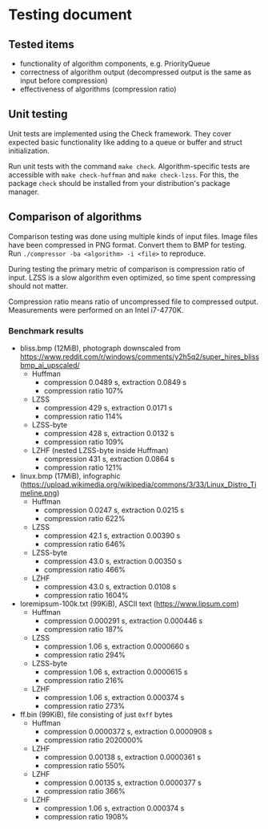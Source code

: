 # Testing document

## Tested items

- functionality of algorithm components, e.g. PriorityQueue
- correctness of algorithm output (decompressed output is the same as input before compression)
- effectiveness of algorithms (compression ratio)

## Unit testing

Unit tests are implemented using the Check framework.
They cover expected basic functionality like adding to a queue or buffer and struct initialization.

Run unit tests with the command `make check`.
Algorithm-specific tests are accessible with `make check-huffman` and `make check-lzss`.
For this, the package `check` should be installed from your distribution's package manager.

## Comparison of algorithms

Comparison testing was done using multiple kinds of input files.
Image files have been compressed in PNG format. Convert them to BMP for testing.
Run `./compressor -ba <algorithm> -i <file>` to reproduce.

During testing the primary metric of comparison is compression ratio of input. LZSS is a slow algorithm even optimized, so time spent compressing should not matter.

Compression ratio means ratio of uncompressed file to compressed output. Measurements were performed on an Intel i7-4770K.

### Benchmark results

- bliss.bmp (12MiB), photograph downscaled from <https://www.reddit.com/r/windows/comments/y2h5q2/super_hires_blissbmp_ai_upscaled/>
    - Huffman
        - compression 0.0489 s, extraction 0.0849 s
        - compression ratio 107%
    - LZSS
        - compression 429 s, extraction 0.0171 s
        - compression ratio 114%
    - LZSS-byte
        - compression 428 s, extraction 0.0132 s
        - compression ratio 109%
    - LZHF (nested LZSS-byte inside Huffman)
        - compression 431 s, extraction 0.0864 s
        - compression ratio 121%
- linux.bmp (17MiB), infographic (<https://upload.wikimedia.org/wikipedia/commons/3/33/Linux_Distro_Timeline.png>)
    - Huffman
        - compression 0.0247 s, extraction 0.0215 s
        - compression ratio 622%
    - LZSS
        - compression 42.1 s, extraction 0.00390 s
        - compression ratio 646%
    - LZSS-byte
        - compression 43.0 s, extraction 0.00350 s
        - compression ratio 466%
    - LZHF
        - compression 43.0 s, extraction 0.0108 s
        - compression ratio 1604%
- loremipsum-100k.txt (99KiB), ASCII text (<https://www.lipsum.com>)
    - Huffman
        - compression 0.000291 s, extraction 0.000446 s
        - compression ratio 187%
    - LZSS
        - compression 1.06 s, extraction 0.0000660 s
        - compression ratio 294%
    - LZSS-byte
        - compression 1.06 s, extraction 0.0000615 s
        - compression ratio 216%
    - LZHF
        - compression 1.06 s, extraction 0.000374 s
        - compression ratio 273%
- ff.bin (99KiB), file consisting of just `0xff` bytes
    - Huffman
        - compression 0.0000372 s, extraction 0.0000908 s
        - compression ratio 2020000%
    - LZHF
        - compression 0.00138 s, extraction 0.0000361 s
        - compression ratio 550%
    - LZHF
        - compression 0.00135 s, extraction 0.0000377 s
        - compression ratio 366%
    - LZHF
        - compression 1.06 s, extraction 0.000374 s
        - compression ratio 1908%
